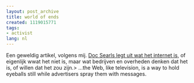 ```yaml
---
layout: post_archive
title: world of ends
created: 1119015771
tags:
- activist
lang: nl
---
```

Een geweldig artikel, volgens mij. [Doc Searls legt uit wat het internet is](http://www.worldofends.com/), of eigenlijk wwat het niet is, maar wat bedrijven en overheden denken dat het is, of willen dat het zou zijn.> ...the Web, like television, is a way to hold eyeballs still while advertisers spray them with messages.
